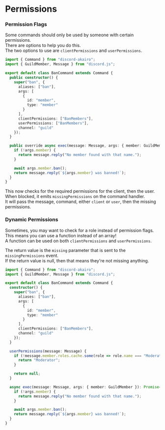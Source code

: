 <!-- markdownlint-disable MD001 -->

# Permissions

### Permission Flags

Some commands should only be used by someone with certain permissions.  
There are options to help you do this.  
The two options to use are `clientPermissions` and `userPermissions`.

```ts
import { Command } from "discord-akairo";
import { GuildMember, Message } from "discord.js";

export default class BanCommand extends Command {
  public constructor() {
    super("ban", {
      aliases: ["ban"],
      args: [
        {
          id: "member",
          type: "member"
        }
      ],
      clientPermissions: ["BanMembers"],
      userPermissions: ["BanMembers"],
      channel: "guild"
    });
  }

  public override async exec(message: Message, args: { member: GuildMember }): Promise<Message> {
    if (!args.member) {
      return message.reply("No member found with that name.");
    }

    await args.member.ban();
    return message.reply(`${args.member} was banned!`);
  }
}
```

This now checks for the required permissions for the client, then the user.  
When blocked, it emits `missingPermissions` on the command handler.  
It will pass the message, command, either `client` or `user`, then the missing permissions.

### Dynamic Permissions

Sometimes, you may want to check for a role instead of permission flags.  
This means you can use a function instead of an array!  
A function can be used on both `clientPermissions` and `userPermissions`.

The return value is the `missing` parameter that is sent to the `missingPermissions` event.  
If the return value is null, then that means they're not missing anything.

```ts
import { Command } from "discord-akairo";
import { GuildMember, Message } from "discord.js";

export default class BanCommand extends Command {
  constructor() {
    super("ban", {
      aliases: ["ban"],
      args: [
        {
          id: "member",
          type: "member"
        }
      ],
      clientPermissions: ["BanMembers"],
      channel: "guild"
    });
  }

  userPermissions(message: Message) {
    if (!message.member.roles.cache.some(role => role.name === "Moderator")) {
      return "Moderator";
    }

    return null;
  }

  async exec(message: Message, args: { member: GuildMember }): Promise<Message> {
    if (!args.member) {
      return message.reply("No member found with that name.");
    }

    await args.member.ban();
    return message.reply(`${args.member} was banned!`);
  }
}
```
